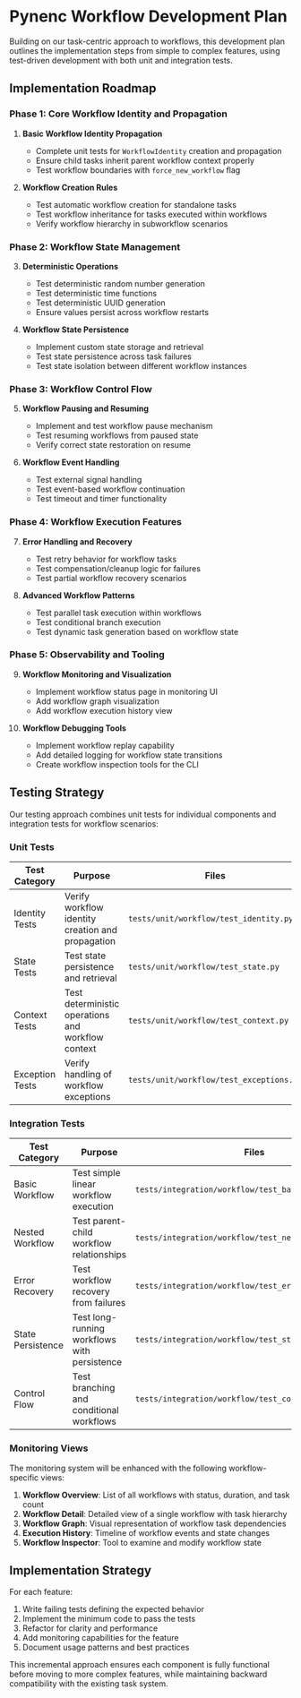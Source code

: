 # Pynenc Workflow Development Plan

Building on our task-centric approach to workflows, this development plan outlines the implementation steps from simple to complex features, using test-driven development with both unit and integration tests.

## Implementation Roadmap

### Phase 1: Core Workflow Identity and Propagation

1. **Basic Workflow Identity Propagation**

   - Complete unit tests for `WorkflowIdentity` creation and propagation
   - Ensure child tasks inherit parent workflow context properly
   - Test workflow boundaries with `force_new_workflow` flag

2. **Workflow Creation Rules**
   - Test automatic workflow creation for standalone tasks
   - Test workflow inheritance for tasks executed within workflows
   - Verify workflow hierarchy in subworkflow scenarios

### Phase 2: Workflow State Management

3. **Deterministic Operations**

   - Test deterministic random number generation
   - Test deterministic time functions
   - Test deterministic UUID generation
   - Ensure values persist across workflow restarts

4. **Workflow State Persistence**
   - Implement custom state storage and retrieval
   - Test state persistence across task failures
   - Test state isolation between different workflow instances

### Phase 3: Workflow Control Flow

5. **Workflow Pausing and Resuming**

   - Implement and test workflow pause mechanism
   - Test resuming workflows from paused state
   - Verify correct state restoration on resume

6. **Workflow Event Handling**
   - Test external signal handling
   - Test event-based workflow continuation
   - Test timeout and timer functionality

### Phase 4: Workflow Execution Features

7. **Error Handling and Recovery**

   - Test retry behavior for workflow tasks
   - Test compensation/cleanup logic for failures
   - Test partial workflow recovery scenarios

8. **Advanced Workflow Patterns**
   - Test parallel task execution within workflows
   - Test conditional branch execution
   - Test dynamic task generation based on workflow state

### Phase 5: Observability and Tooling

9. **Workflow Monitoring and Visualization**

   - Implement workflow status page in monitoring UI
   - Add workflow graph visualization
   - Add workflow execution history view

10. **Workflow Debugging Tools**
    - Implement workflow replay capability
    - Add detailed logging for workflow state transitions
    - Create workflow inspection tools for the CLI

## Testing Strategy

Our testing approach combines unit tests for individual components and integration tests for workflow scenarios:

### Unit Tests

| Test Category   | Purpose                                            | Files                                    |
| --------------- | -------------------------------------------------- | ---------------------------------------- |
| Identity Tests  | Verify workflow identity creation and propagation  | `tests/unit/workflow/test_identity.py`   |
| State Tests     | Test state persistence and retrieval               | `tests/unit/workflow/test_state.py`      |
| Context Tests   | Test deterministic operations and workflow context | `tests/unit/workflow/test_context.py`    |
| Exception Tests | Verify handling of workflow exceptions             | `tests/unit/workflow/test_exceptions.py` |

### Integration Tests

| Test Category     | Purpose                                      | Files                                                  |
| ----------------- | -------------------------------------------- | ------------------------------------------------------ |
| Basic Workflow    | Test simple linear workflow execution        | `tests/integration/workflow/test_basic_workflow.py`    |
| Nested Workflow   | Test parent-child workflow relationships     | `tests/integration/workflow/test_nested_workflow.py`   |
| Error Recovery    | Test workflow recovery from failures         | `tests/integration/workflow/test_error_recovery.py`    |
| State Persistence | Test long-running workflows with persistence | `tests/integration/workflow/test_state_persistence.py` |
| Control Flow      | Test branching and conditional workflows     | `tests/integration/workflow/test_control_flow.py`      |

### Monitoring Views

The monitoring system will be enhanced with the following workflow-specific views:

1. **Workflow Overview**: List of all workflows with status, duration, and task count
2. **Workflow Detail**: Detailed view of a single workflow with task hierarchy
3. **Workflow Graph**: Visual representation of workflow task dependencies
4. **Execution History**: Timeline of workflow events and state changes
5. **Workflow Inspector**: Tool to examine and modify workflow state

## Implementation Strategy

For each feature:

1. Write failing tests defining the expected behavior
2. Implement the minimum code to pass the tests
3. Refactor for clarity and performance
4. Add monitoring capabilities for the feature
5. Document usage patterns and best practices

This incremental approach ensures each component is fully functional before moving to more complex features, while maintaining backward compatibility with the existing task system.
